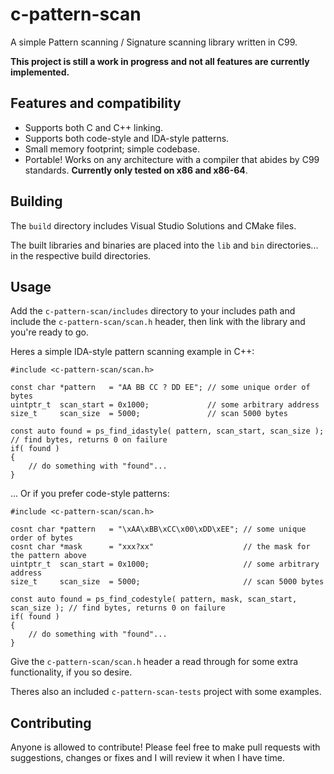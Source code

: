 # c-pattern-scan

A simple Pattern scanning / Signature scanning library written in C99.

**This project is still a work in progress and not all features are currently implemented.**

## Features and compatibility
* Supports both C and C++ linking.
* Supports both code-style and IDA-style patterns.
* Small memory footprint; simple codebase.
* Portable! Works on any architecture with a compiler that abides by C99 standards. **Currently only tested on x86 and x86-64**.

## Building
The `build` directory includes Visual Studio Solutions and CMake files.

The built libraries and binaries are placed into the `lib` and `bin` directories... in the respective build directories.

## Usage
Add the `c-pattern-scan/includes` directory to your includes path and include the `c-pattern-scan/scan.h` header, then link with the library and you're ready to go.

Heres a simple IDA-style pattern scanning example in C++:
```
#include <c-pattern-scan/scan.h>

const char *pattern   = "AA BB CC ? DD EE"; // some unique order of bytes
uintptr_t  scan_start = 0x1000;             // some arbitrary address
size_t     scan_size  = 5000;               // scan 5000 bytes

const auto found = ps_find_idastyle( pattern, scan_start, scan_size ); // find bytes, returns 0 on failure
if( found )
{
    // do something with "found"...
}
```

... Or if you prefer code-style patterns:
```
#include <c-pattern-scan/scan.h>

cosnt char *pattern   = "\xAA\xBB\xCC\x00\xDD\xEE"; // some unique order of bytes
cosnt char *mask      = "xxx?xx"                    // the mask for the pattern above
uintptr_t  scan_start = 0x1000;                     // some arbitrary address
size_t     scan_size  = 5000;                       // scan 5000 bytes

const auto found = ps_find_codestyle( pattern, mask, scan_start, scan_size ); // find bytes, returns 0 on failure
if( found )
{
    // do something with "found"...
}
```

Give the `c-pattern-scan/scan.h` header a read through for some extra functionality, if you so desire.

Theres also an included `c-pattern-scan-tests` project with some examples.

## Contributing
Anyone is allowed to contribute! Please feel free to make pull requests with suggestions, changes or fixes and I will review it when I have time.

